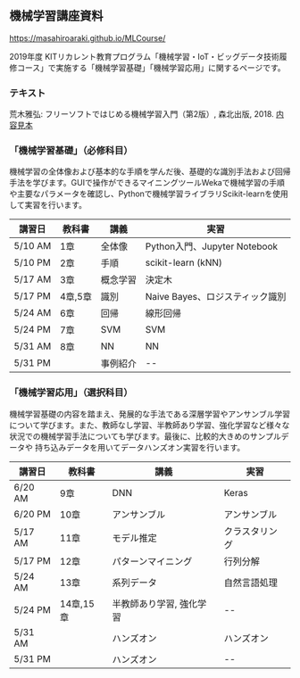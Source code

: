 ## 機械学習講座資料

https://masahiroaraki.github.io/MLCourse/

2019年度 KITリカレント教育プログラム「機械学習・IoT・ビッグデータ技術履修コース」で実施する「機械学習基礎」「機械学習応用」に関するページです。

### テキスト

荒木雅弘: フリーソフトではじめる機械学習入門（第2版）, 森北出版, 2018. <a href="https://www.morikita.co.jp/data/mkj/085212mkj.pdf">内容見本</a>

### 「機械学習基礎」（必修科目）

機械学習の全体像および基本的な手順を学んだ後、基礎的な識別手法および回帰手法を学びます。GUIで操作ができるマイニングツールWekaで機械学習の手順や主要なパラメータを確認し、Pythonで機械学習ライブラリScikit-learnを使用して実習を行います。

|講習日|教科書|講義|実習|
|------|------|----|----|
|5/10 AM | 1章 | 全体像 | Python入門、Jupyter Notebook|
|5/10 PM | 2章 | 手順 | scikit-learn (kNN) |
|5/17 AM | 3章 | 概念学習 | 決定木 |
|5/17 PM | 4章,5章 | 識別 | Naive Bayes、ロジスティック識別|
|5/24 AM | 6章 | 回帰 | 線形回帰|
|5/24 PM | 7章 | SVM | SVM |
|5/31 AM | 8章 | NN | NN|
|5/31 PM | | 事例紹介 | -- |

### 「機械学習応用」（選択科目）

機械学習基礎の内容を踏まえ、発展的な手法である深層学習やアンサンブル学習
について学びます。また、教師なし学習、半教師あり学習、強化学習など様々な
状況での機械学習手法についても学びます。最後に、比較的大きめのサンプルデータや
持ち込みデータを用いてデータハンズオン実習を行います。

|講習日|教科書|講義|実習|
|------|------|----|----|
|6/20 AM | 9章 | DNN | Keras |
|6/20 PM | 10章 | アンサンブル | アンサンブル |
|5/17 AM | 11章 | モデル推定 | クラスタリング |
|5/17 PM | 12章 | パターンマイニング | 行列分解|
|5/24 AM | 13章 | 系列データ | 自然言語処理|
|5/24 PM | 14章,15章 | 半教師あり学習, 強化学習 | -- |
|5/31 AM | | ハンズオン | ハンズオン|
|5/31 PM | | ハンズオン | -- |
